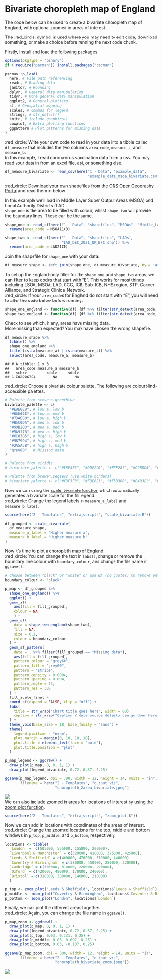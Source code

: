 Bivariate choropleth map of England
================

The code below can be used to create a bivariate choropleth map of
England, with optional zoomed in areas of interest.  
  
The :red\_circle: symbol is used where you may need to edit code,
download something, or make a choice before running the next code
chunk.  
  
Firstly, install and load the following packages.

``` r
options(pkgType = "binary")
if (!require("pacman")) install.packages("pacman")

pacman::p_load(
  here, # File path referencing
  readr, # Reading data
  janitor, # Rounding
  dplyr, # General data manipulation
  tidyr, # More general data manipulation
  ggplot2, # General plotting
  sf, # Geospatial mapping
  scales, # Commas for legend
  stringr, # str_detect()
  knitr, # include_graphics()
  cowplot, # Extra plotting functions
  ggpattern # Plot patterns for missing data
)
```

  
:red\_circle: Write your own code to read in your data into a tibble
called `df_measure` that includes the two columns `area_code`,
`measure_a`, and `measure_b`.  
In this example, I read coronavirus vaccination data from a csv. You may
read your data in from an excel file, api, or something else.

``` r
df_measure_bivariate <- read_csv(here("1 - Data", "example_data", 
                                      "example_data_msoa_bivariate.csv"))
```

  
:red\_circle: Download your own shapefiles from the [ONS Open Geography
Portal](https://geoportal.statistics.gov.uk/) and read them in below.  
  
In this example we’ll load in Middle Layer Super Output Areas (MSOA) and
Local Authority Districts (LAD).  
`shape_one` is the area to be filled with colour, whilst `shape_two`
will provide the boundary lines. These can be the same.

``` r
shape_one <- read_sf(here("1 - Data", "shapefiles", "MSOAs", "Middle_Layer_Super_Output_Areas__December_2011__Boundaries_Full_Clipped__BFC__EW_V3.shp")) %>% 
  rename(area_code = MSOA11CD)

shape_two <- read_sf(here("1 - Data", "shapefiles", "LADs", 
                          "LAD_DEC_2021_UK_BFC.shp")) %>% 
  rename(area_code = LAD21CD)
```

  
Join the shapefile for `shape_one` with your data:

``` r
df_measure_shape <- left_join(shape_one, df_measure_bivariate, by = "area_code")
```

  
To set up the England-only filter for the `shape_one` and `shape_two`
areas, we can filter to keep codes that start with “E”. This works for
most things including LSOA, MSOA, LAD, CCG, ICB, Sub-ICB, NHS region,
STP, Cancer Alliance, and Strategic Clinical Network.  
:red\_circle: If your `area_code`s for England do not start with “E”,
you will need to alter the code below before running.

``` r
shape_one_england <- function(df) {df %>% filter(str_detect(area_code, "^E"))}
shape_two_england <- function(df) {df %>% filter(str_detect(area_code, "^E"))}
```

  
Check to see which, if any, areas have missing data.  
More missing than expected? You may have chosen the wrong shapefile.

``` r
df_measure_shape %>% 
  tibble() %>% 
  shape_one_england %>% 
  filter(is.na(measure_a) | is.na(measure_b)) %>% 
  select(area_code, measure_a, measure_b)
```

    ## # A tibble: 1 x 3
    ##   area_code measure_a measure_b
    ##   <chr>         <dbl>     <dbl>
    ## 1 E02006781        NA        NA

  
:red\_circle: Choose a bivariate colour palette. The following are
colourblind-accessible palettes.

``` r
# Palette from stevens.greenblue
bivariate_palette <- c(
  "#E8E8E8", # low a, low b
  "#B8D6BE", # low a, med b
  "#73AE80", # low a, high b
  "#B5C0DA", # med a, low b
  "#90B2B3", # med a, med b
  "#5A9178", # med a, high b
  "#6C83B5", # high a, low b
  "#567994", # high a, med b
  "#2A5A5B", # high a, high b
  "grey80"   # Missing data
)

# Palette from viridis
# bivariate_palette <- c("#E8F4F3", "#DDF2C0", "#FEF287", "#C2BDD6", "#85C2C0", "#72CF8E", "#9874A1", "#6380A6", "#21908D", "grey80")

# Palette from brewer.seqseq2 (use white borders)
# bivariate_palette <- c("#F3F3F3", "#F3E6B3", "#F3B300", "#B4D3E1", "#B3B3B3", "#B36600", "#509DC2", "#376387", "#000000", "grey80")
```

  
Now we can using the [scale\_bivariate
function](https://github.com/DataS-DHSC/geospatial-vis-templates/tree/master/2%20-%20Templates/extra_scripts/scale_bivariate.R)
which automatically generates a bivariate scale for the fill legend.  
:red\_circle: Change the legend labels in `measure_a_label` and
`measure_b_label`.

``` r
source(here("2 - Templates", "extra_scripts", "scale_bivariate.R"))

df_grouped <- scale_bivariate(
  df_measure_shape,
  measure_a_label = "Higher measure a", 
  measure_b_label = "Higher measure b"
)
```

  
Now it’s time to plot a choropleth map of England.  
:red\_circle: You can change the text in `labs()`, change or remove the
boundary line colour with `boundary_colour`, and change the file name in
`ggsave()`.  

``` r
# Choose between "black" or "white" or use NA (no quotes) to remove entirely.
boundary_colour <- "black"

p_map <- df_grouped %>%
  shape_one_england() %>%
  ggplot() +
  geom_sf(
    aes(fill = fill_grouped), 
    colour = NA
    ) +
  geom_sf(
    data = shape_two_england(shape_two),
    fill = NA,
    size = 0.1,
    colour = boundary_colour
  ) +
  geom_sf_pattern(
    data = . %>% filter(fill_grouped == "Missing data"),
    aes(fill = fill_grouped),
    pattern_colour = "grey60",
    pattern_fill = "grey60",
    pattern = "stripe",
    pattern_density = 0.0004,
    pattern_spacing = 0.004,
    pattern_angle = 45,
    pattern_res = 300
  ) +
  fill_scale_final +
  coord_sf(expand = FALSE, clip = "off") +
  labs(
    title = str_wrap("Chart title goes here", width = 80),
    caption = str_wrap("Caption / data source details can go down here.", width = 80)
  ) +
  theme_void(base_size = 18, base_family = "sans") +
  theme(
    legend.position = "none",
    plot.margin = margin(0, 10, 10, 10),
    plot.title = element_text(face = "bold"),
    plot.title.position = "plot"
  )

p_map_legend <- ggdraw() + 
  draw_plot(p_map, 0, 0, 1, 1) + 
  draw_plot(legend_bivariate, 0.72, 0.37, 0.25)

ggsave(p_map_legend, dpi = 300, width = 12, height = 14, units = "in",
       filename = here("2 - Templates", "output_vis", 
                       "choropleth_2area_bivariate.jpeg"))
```

![](output_vis/choropleth_2area_bivariate.jpeg)  
We can also include zoomed in areas for locations of interest by using
the [zoom\_plot
function](https://github.com/DataS-DHSC/geospatial-vis-templates/tree/master/2%20-%20Templates/extra_scripts/zoom_plot.R).

``` r
source(here("2 - Templates", "extra_scripts", "zoom_plot.R"))
```

  
Now we can add in locations with coordinates of the areas of interest.  
:red\_circle: Change the zoomed locations for the top, middle and bottom
windows in `p_top`, `p_middle`, and `p_bottom`, respectively.

``` r
locations <- tibble(
  `London` =  c(505000, 555000, 155000, 205000),
  `Liverpool & Manchester` = c(320000, 410000, 375000, 425000),
  `Leeds & Sheffield` = c(400000, 470000, 370000, 440000),
  `Coventry & Birmingham` = c(380000, 450000, 250000, 320000),
  `Cambridge` = c(500000, 570000, 220000, 290000),
  `Oxford` = c(420000, 490000, 170000, 240000),
  `Bristol` = c(310000, 380000, 140000, 210000)
  )

p_top <- zoom_plot("Leeds & Sheffield", locations$`Leeds & Sheffield`)
p_middle <- zoom_plot("Coventry & Birmingham", locations$`Coventry & Birmingham`)
p_bottom <- zoom_plot("London", locations$`London`)
```

  
Finally, we can plot the different areas together.  
:red\_circle: Again, you can change the file name in `ggsave()`.

``` r
p_map_zoom <- ggdraw() + 
  draw_plot(p_map, 0, 0, 1, 1) + 
  draw_plot(legend_bivariate, 0.72, 0.37, 0.25) + 
  draw_plot(p_top, 0.03, 0.331, 0.25) + 
  draw_plot(p_middle, 0.03, 0.097, 0.25) + 
  draw_plot(p_bottom, 0.03, -0.137, 0.25)

ggsave(p_map_zoom, dpi = 300, width = 12, height = 14, units = "in",
       filename = here("2 - Templates", "output_vis", 
                       "choropleth_bivariate_zoom.jpeg"))
```

![](output_vis/choropleth_bivariate_zoom.jpeg)
